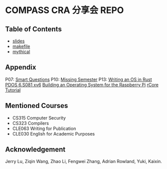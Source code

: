 # COMPASS CRA 分享会 REPO

## Table of Contents

- [slides](./slides.pdf)
- [makefile](./makefile)
- [mythical](./mythical)

## Appendix

P07: [Smart Questions](https://www.catb.org/~esr/faqs/smart-questions.html)
P10: [Missing Semester](https://missing.csail.mit.edu/)
P13: [Writing an OS in Rust](https://os.phil-opp.com/)
     [PDOS 6.S081 xv6](https://pdos.csail.mit.edu/6.828/2021/xv6.html)
     [Building an Operating System for the Raspberry Pi](https://jsandler18.github.io/)
     [rCore Tutorial](https://rcore-os.cn/rCore-Tutorial-Book-v3/)

## Mentioned Courses
- CS315 Computer Security
- CS323 Compilers
- CLE063 Writing for Publication
- CLE030 English for Academic Purposes

## Acknowledgement
Jerry Lu, Ziqin Wang, Zhao Li, Fengwei Zhang, Adrian Rowland, Yuki, Kaixin.
